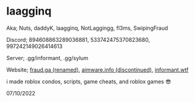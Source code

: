 # laagginq
Aka; Nuts, daddyK, laagginq, NotLaggingg, fl3ms, SwipingFraud



Discord; 894608863289036881, 533742475370823680, 997242149026414613

Server; .gg/informant, .gg/sylum 

Website; [fraud.ga (renamed)](http://fraud.ga), [aimware.info (discontinued)](http://aimware.info), [informant.wtf](http://informant.wtf)

i made roblox condos, scripts, game cheats, and roblox games 😎

07/10/2022
